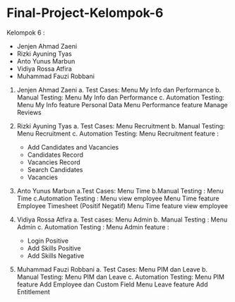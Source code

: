 # Final-Project-Kelompok-6

Kelompok 6 :
- Jenjen Ahmad Zaeni
- Rizki Ayuning Tyas
- Anto Yunus Marbun
- Vidiya Rossa Atfira
- Muhammad Fauzi Robbani

1. Jenjen Ahmad Zaeni
 a. Test Cases: Menu My Info dan Performance
 b. Manual Testing: Menu My Info dan Performance
 c. Automation Testing: 
      Menu My Info feature Personal Data
      Menu Performance feature Manage Reviews

2. Rizki Ayuning Tyas
 a. Test Cases: Menu Recruitment
 b. Manual Testing: Menu Recruitment
 c. Automation Testing: 
      Menu Recruitment feature : 
      - Add Candidates and Vacancies
      - Candidates Record
      - Vacancies Record 
      - Search Candidates 
      - Vacancies

3. Anto Yunus Marbun
 a.Test Cases: Menu Time
 b.Manual Testing : Menu Time
 c.Automation Testing :
     Menu view employee
     Menu Time feature Employee Timesheet (Positif Negatif) 
     Menu Time feature view employee

4. Vidiya Rossa Atfira
 a. Test cases: Menu Admin
 b. Manual Testing : Menu Admin
 c. Automation Testing : 
     Menu Admin feature : 
     - Login Positive
     - Add Skills Positive
     - Add Skills Negative

5. Muhammad Fauzi Robbani
 a. Test Cases: Menu PIM dan Leave
 b. Manual Testing: Menu PIM dan Leave
 c. Automation Testing: 
      Menu PIM feature Add Employee dan Custom Field
      Menu Leave feature Add Entitlement
